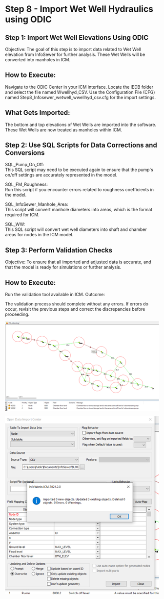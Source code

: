 # Step 8 - Import Wet Well Hydraulics using ODIC

## Step 1: Import Wet Well Elevations Using ODIC

Objective: The goal of this step is to import data related to Wet Well elevation from InfoSewer for further analysis. These Wet Wells will be converted into manholes in ICM.

## How to Execute:

Navigate to the ODIC Center in your ICM  interface.
Locate the IEDB folder and select the file named Wwellhyd_CSV.
Use the Configuration File (CFG) named Step8_Infosewer_wetwell_wwellhyd_csv.cfg for the import settings.

## What Gets Imported:

The bottom and top elevations of Wet Wells are imported into the software.
These Wet Wells are now treated as manholes within ICM.

## Step 2: Use SQL Scripts for Data Corrections and Conversions
SQL_Pump_On_Off:\
This SQL script may need to be executed again to ensure that the pump's on/off settings are accurately represented in the model.

SQL_FM_Roughness:\
Run this script if you encounter errors related to roughness coefficients in the model.

SQL_InfoSewer_Manhole_Area:\
This script will convert manhole diameters into areas, which is the format required for ICM.

SQL_WW:\
This SQL script will convert wet well diameters into shaft and chamber areas for nodes in the ICM model.

## Step 3: Perform Validation Checks
Objective: To ensure that all imported and adjusted data is accurate, and that the model is ready for simulations or further analysis.

## How to Execute:

Run the validation tool available in ICM.
Outcome:

The validation process should complete without any errors. If errors do occur, revisit the previous steps and correct the discrepancies before proceeding.

![Alt text](./media/image-32.png)

![Alt text](./media/image-31.png)